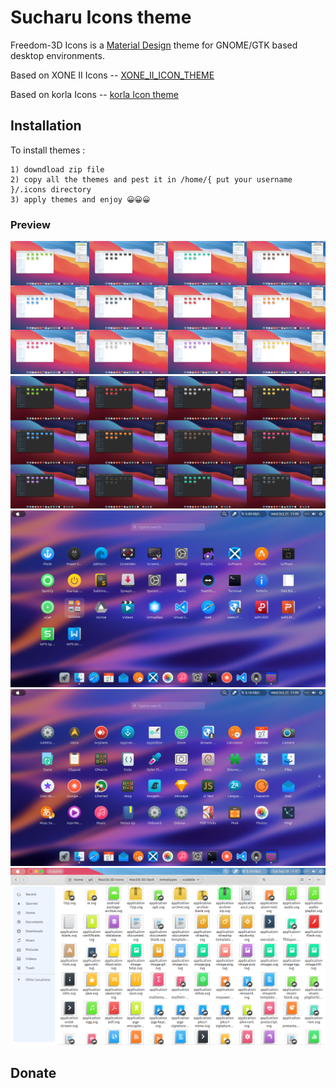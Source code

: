 # Sucharu Icons theme

Freedom-3D Icons is a [Material Design](https://material.io) theme for GNOME/GTK based desktop environments.

Based on XONE II Icons --  [XONE_II_ICON_THEME](https://github.com/unc926/XONE_II_ICON_THEME)

Based on korla Icons -- [korla Icon theme](https://github.com/bikass/korla)

## Installation
To install themes :

    1) downdload zip file
    2) copy all the themes and pest it in /home/{ put your username }/.icons directory
    3) apply themes and enjoy 😀😀😀

### Preview

![MacOS-3D](preview/1.png?raw=true)
![MacOS-3D](preview/2.png?raw=true)
![MacOS-3D](preview/3.png?raw=true)
![MacOS-3D](preview/4.png?raw=true)
![MacOS-3D](preview/5.png?raw=true)

## Donate
